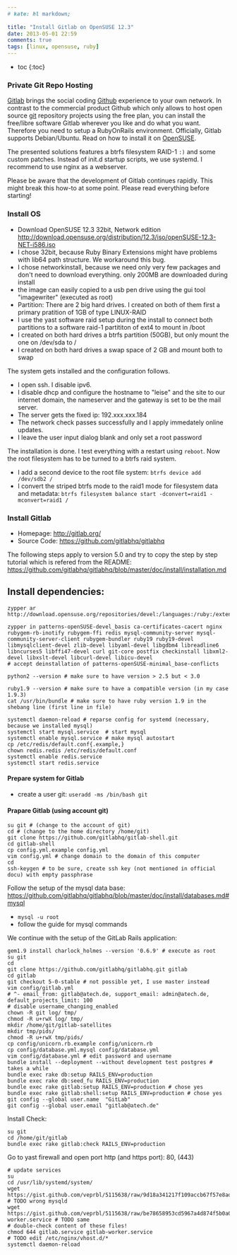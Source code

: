 ```yaml
---
# kate: hl markdown;
 
title: "Install Gitlab on OpenSUSE 12.3"
date: 2013-05-01 22:59
comments: true
tags: [linux, opensuse, ruby]
---
```


* toc
{:toc}

### Private Git Repo Hosting

[Gitlab] brings the social coding [Github] experience to your own network. In
contrast to the commercial product Github which only allows to host open source
[git] repository projects using the free plan, you can install the free/libre software Gitlab
wherever you like and do what you want.
Therefore you need to setup a RubyOnRails environment.
Officially, Gitlab supports Debian/Ubuntu.
Read on how to install it on [OpenSUSE].

[Gitlab]: http://gitlab.org/
[Github]: http://www.github.com/
[OpenSUSE]: http://www.opensuse.org/
[git]: http://git-scm.com/

<!-- more -->

The presented solutions features a btrfs
filesystem RAID-1 `:)` and some custom patches. Instead of init.d startup scripts,
we use systemd. I recommend to use nginx as a webserver.

Please be aware that the development of Gitlab continues rapidly. This might break
this how-to at some point. Please read everything before starting!

### Install OS

* Download OpenSUSE 12.3 32bit, Network edition
  <http://download.opensuse.org/distribution/12.3/iso/openSUSE-12.3-NET-i586.iso>
* I chose 32bit, because Ruby Binary Extensions might have problems with lib64 path structure. We workaround this bug.
* I chose networkinstall, because we need only very few packages and don't need to download everything. only 200MB are downloaded during install
* the image can easily copied to a usb pen drive using the gui tool "imagewriter" (executed as root)
* Partition: There are 2 big hard drives. I created on both of them first a primary pratition of 1GB of type LINUX-RAID
* I use the yast software raid setup during the install to connect both partitions to a software raid-1 partititon of ext4 to mount in /boot
* I created on both hard drives a btrfs partition (50GB), but only mount the one on /dev/sda to /
* I created on both hard drives a swap space of 2 GB and mount both to swap

The system gets installed and the configuration follows.

* I open ssh. I disable ipv6.
* I disable dhcp and configure the hostname to "leise" and the site to our internet domain, the nameserver and the gateway is set to be the mail server.
* The server gets the fixed ip: 192.xxx.xxx.184
* The network check passes successfully and I apply immedately online updates.
* I leave the user input dialog blank and only set a root password

The installation is done. I test everything with a restart using `reboot`.
Now the root filesystem has to be turned to a btrfs raid system.

* I add a second device to the root file system: `btrfs device add /dev/sdb2 /`
* I convert the striped btrfs mode to the raid1 mode for filesystem data and metadata:
  `btrfs filesystem balance start -dconvert=raid1 -mconvert=raid1 /`

### Install Gitlab

* Homepage: <http://gitlab.org/>
* Source Code: <https://github.com/gitlabhq/gitlabhq>

The following steps apply to version 5.0 and try to copy the step by step
tutorial which is refered from the README:
<https://github.com/gitlabhq/gitlabhq/blob/master/doc/install/installation.md>

## Install dependencies:

    zypper ar http://download.opensuse.org/repositories/devel:/languages:/ruby:/extensions/openSUSE_12.3/devel:languages:ruby:extensions.repo

    zypper in patterns-openSUSE-devel_basis ca-certificates-cacert nginx rubygem-rb-inotify rubygem-ffi redis mysql-community-server mysql-community-server-client rubygem-bundler ruby19 ruby19-devel libmysqlclient-devel zlib-devel libyaml-devel libgdbm4 libreadline6 libncurses5 libffi47-devel curl git-core postfix checkinstall libxml2-devel libxslt-devel libcurl-devel libicu-devel
    # accept deinstallation of patterns-openSUSE-minimal_base-conflicts

    python2 --version # make sure to have version > 2.5 but < 3.0
    
    ruby1.9 --version # make sure to have a compatible version (in my case 1.9.3)
    cat /usr/bin/bundle # make sure to have ruby version 1.9 in the shebang line (first line in file)
    
    systemctl daemon-reload # reparse config for systemd (necessary, because we installed mysql)
    systemctl start mysql.service  # start mysql
    systemctl enable mysql.service # make mysql autostart
    cp /etc/redis/default.conf{.example,}
    chown redis.redis /etc/redis/default.conf
    systemctl enable redis.service
    systemctl start redis.service
    
#### Prepare system for Gitlab

* create a user git: `useradd -ms /bin/bash git`

#### Prapare Gitlab (using account git)

    su git # (change to the account of git)
    cd # (change to the home directory /home/git)
    git clone https://github.com/gitlabhq/gitlab-shell.git
    cd gitlab-shell
    cp config.yml.example config.yml
    vim config.yml # change domain to the domain of this computer
    cd
    ssh-keygen # to be sure, create ssh key (not mentioned in official docu) with empty passphrase
    
Follow the setup of the mysql data base: <https://github.com/gitlabhq/gitlabhq/blob/master/doc/install/databases.md#mysql>

  * `mysql -u root`
  * follow the guide for mysql commands

We continue with the setup of the GitLab Rails application:

    gem1.9 install charlock_holmes --version '0.6.9' # execute as root
    su git
    cd
    git clone https://github.com/gitlabhq/gitlabhq.git gitlab
    cd gitlab
    git checkout 5-0-stable # not possible yet, I use master instead
    vim config/gitlab.yml
    # ^- email_from: gitlab@atech.de, support_email: admin@atech.de, default_projects_limit: 100
    # disable username_changing_enabled
    chown -R git log/ tmp/
    chmod -R u+rwX log/ tmp/
    mkdir /home/git/gitlab-satellites
    mkdir tmp/pids/
    chmod -R u+rwX tmp/pids/
    cp config/unicorn.rb.example config/unicorn.rb
    cp config/database.yml.mysql config/database.yml
    vim config/database.yml # edit password and username
    bundle install --deployment --without development test postgres # takes a while
    bundle exec rake db:setup RAILS_ENV=production
    bundle exec rake db:seed_fu RAILS_ENV=production
    bundle exec rake gitlab:setup RAILS_ENV=production # chose yes
    bundle exec rake gitlab:shell:setup RAILS_ENV=production # chose yes
    git config --global user.name  "GitLab"
    git config --global user.email "gitlab@atech.de"
    
Install Check:

    su git
    cd /home/git/gitlab
    bundle exec rake gitlab:check RAILS_ENV=production
    
Go to yast firewall and open port http (and https port): 80, (443)

    # update services
    su
    cd /usr/lib/systemd/system/
    wget https://gist.github.com/veprbl/5115638/raw/9d18a341217f109accb67f57e8ad420c9de442fd/gitlab.service # TODO wrong mysqld
    wget https://gist.github.com/veprbl/5115638/raw/be78658953cd5967a4d874f5b0a019667cf090af/gitlab-worker.service # TODO same
    # double-check content of these files!
    chmod 644 gitlab.service gitlab-worker.service
    # TODO edit /etc/nginx/vhost.d/*
    systemctl daemon-reload
